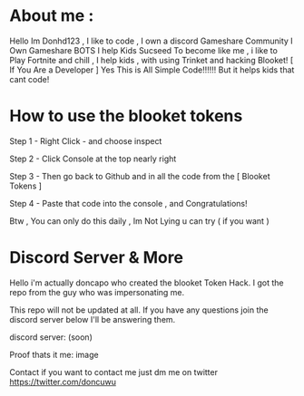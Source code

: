 
# About me :

Hello Im Donhd123 , I like to code , I own a discord Gameshare Community
I Own Gameshare BOTS I help Kids Sucseed To become like me , i like to 
Play Fortnite and chill , I help kids , with using Trinket and hacking
Blooket! [ If You Are a Developer ] Yes This is All Simple Code!!!!!!
But it helps kids that cant code! 

# How to use the blooket tokens

Step 1 - Right Click - and choose inspect

Step 2 - Click Console at the top nearly right

Step 3 - Then go back to Github and in all the code from the [ Blooket Tokens ]

Step 4 - Paste that code into the console , and Congratulations!

Btw , You can only do this daily , Im Not Lying u can try ( if you want )

# Discord Server & More

Hello i'm actually doncapo who created the blooket Token Hack. I got the repo from the guy who was impersonating me.

This repo will not be updated at all. If you have any questions join the discord server below I'll be answering them.

discord server: (soon)

Proof thats it me: image

Contact
if you want to contact me just dm me on twitter https://twitter.com/doncuwu
